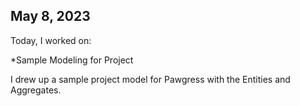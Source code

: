 ## May 8, 2023
Today, I worked on:

*Sample Modeling for Project

I drew up a sample project model for Pawgress with the Entities and Aggregates.
